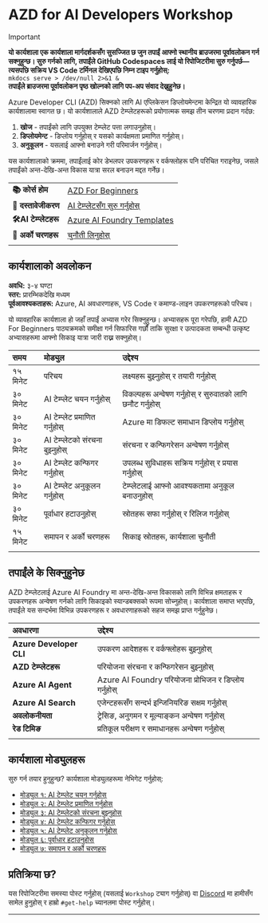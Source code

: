 <!--
CO_OP_TRANSLATOR_METADATA:
{
  "original_hash": "1a87eaee8309cd74837981fdc6834dd9",
  "translation_date": "2025-09-24T13:40:23+00:00",
  "source_file": "workshop/docs/index.md",
  "language_code": "ne"
}
-->
# AZD for AI Developers Workshop

> [!IMPORTANT]  
> **यो कार्यशाला एक कार्यशाला मार्गदर्शकसँग सुसज्जित छ जुन तपाईं आफ्नो स्थानीय ब्राउजरमा पूर्वावलोकन गर्न सक्नुहुन्छ। सुरु गर्नको लागि, तपाईंले GitHub Codespaces लाई यो रिपोजिटरीमा सुरु गर्नुपर्छ—त्यसपछि सक्रिय VS Code टर्मिनल देखिएपछि निम्न टाइप गर्नुहोस्:**  
> `mkdocs serve > /dev/null 2>&1 &`  
> **तपाईंले ब्राउजरमा पूर्वावलोकन पृष्ठ खोल्नको लागि पप-अप संवाद देख्नुहुनेछ।**

Azure Developer CLI (AZD) सिक्नको लागि AI एप्लिकेसन डिप्लोयमेन्टमा केन्द्रित यो व्यावहारिक कार्यशालामा स्वागत छ। यो कार्यशालाले AZD टेम्प्लेटहरूको प्रयोगात्मक समझ तीन चरणमा प्रदान गर्दछ:

1. **खोज** - तपाईंको लागि उपयुक्त टेम्प्लेट पत्ता लगाउनुहोस्।  
1. **डिप्लोयमेन्ट** - डिप्लोय गर्नुहोस् र यसको कार्यक्षमता प्रमाणित गर्नुहोस्।  
1. **अनुकूलन** - यसलाई आफ्नो बनाउने गरी परिमार्जन गर्नुहोस्।  

यस कार्यशालाको क्रममा, तपाईंलाई कोर डेभलपर उपकरणहरू र वर्कफ्लोहरू पनि परिचित गराइनेछ, जसले तपाईंको अन्त-देखि-अन्त विकास यात्रा सरल बनाउन मद्दत गर्नेछ।

| | | 
|:---|:---|
| **📚 कोर्स होम**| [AZD For Beginners](../README.md)|
| **📖 दस्तावेजीकरण** | [AI टेम्प्लेटसँग सुरु गर्नुहोस्](https://learn.microsoft.com/en-us/azure/ai-foundry/how-to/develop/ai-template-get-started)|
| **🛠️AI टेम्प्लेटहरू** | [Azure AI Foundry Templates](https://ai.azure.com/templates) |
|**🚀 अर्को चरणहरू** | [चुनौती लिनुहोस्](../../../../workshop/docs) |
| | |

## कार्यशालाको अवलोकन

**अवधि:** ३-४ घण्टा  
**स्तर:** प्रारम्भिकदेखि मध्यम  
**पूर्वआवश्यकताहरू:** Azure, AI अवधारणाहरू, VS Code र कमाण्ड-लाइन उपकरणहरूको परिचय।

यो व्यावहारिक कार्यशाला हो जहाँ तपाईं अभ्यास गरेर सिक्नुहुन्छ। अभ्यासहरू पूरा गरेपछि, हामी AZD For Beginners पाठ्यक्रमको समीक्षा गर्न सिफारिस गर्छौं ताकि सुरक्षा र उत्पादकता सम्बन्धी उत्कृष्ट अभ्यासहरूमा आफ्नो सिकाइ यात्रा जारी राख्न सक्नुहोस्।

| समय| मोड्युल  | उद्देश्य |
|:---|:---|:---|
| १५ मिनेट | परिचय | लक्ष्यहरू बुझ्नुहोस् र तयारी गर्नुहोस् |
| ३० मिनेट | AI टेम्प्लेट चयन गर्नुहोस् | विकल्पहरू अन्वेषण गर्नुहोस् र सुरुवातको लागि छनौट गर्नुहोस् | 
| ३० मिनेट | AI टेम्प्लेट प्रमाणित गर्नुहोस् | Azure मा डिफल्ट समाधान डिप्लोय गर्नुहोस् |
| ३० मिनेट | AI टेम्प्लेटको संरचना बुझ्नुहोस् | संरचना र कन्फिगरेसन अन्वेषण गर्नुहोस् |
| ३० मिनेट | AI टेम्प्लेट कन्फिगर गर्नुहोस् | उपलब्ध सुविधाहरू सक्रिय गर्नुहोस् र प्रयास गर्नुहोस् |
| ३० मिनेट | AI टेम्प्लेट अनुकूलन गर्नुहोस् | टेम्प्लेटलाई आफ्नो आवश्यकतामा अनुकूल बनाउनुहोस् |
| ३० मिनेट | पूर्वाधार हटाउनुहोस् | स्रोतहरू सफा गर्नुहोस् र रिलिज गर्नुहोस् |
| १५ मिनेट | समापन र अर्को चरणहरू | सिकाइ स्रोतहरू, कार्यशाला चुनौती |
| | |

## तपाईंले के सिक्नुहुनेछ

AZD टेम्प्लेटलाई Azure AI Foundry मा अन्त-देखि-अन्त विकासको लागि विभिन्न क्षमताहरू र उपकरणहरू अन्वेषण गर्नको लागि सिकाइको स्यान्डबक्सको रूपमा सोच्नुहोस्। कार्यशाला समाप्त भएपछि, तपाईंले यस सन्दर्भमा विभिन्न उपकरणहरू र अवधारणाहरूको सहज समझ प्राप्त गर्नुहुनेछ।

| अवधारणा  | उद्देश्य |
|:---|:---|
| **Azure Developer CLI** | उपकरण आदेशहरू र वर्कफ्लोहरू बुझ्नुहोस् |
| **AZD टेम्प्लेटहरू**| परियोजना संरचना र कन्फिगरेसन बुझ्नुहोस् |
| **Azure AI Agent**| Azure AI Foundry परियोजना प्रोभिजन र डिप्लोय गर्नुहोस् |
| **Azure AI Search**| एजेन्टहरूसँग सन्दर्भ इन्जिनियरिङ सक्षम गर्नुहोस् |
| **अवलोकनीयता**| ट्रेसिङ, अनुगमन र मूल्याङ्कन अन्वेषण गर्नुहोस् |
| **रेड टिमिङ**| प्रतिकूल परीक्षण र समाधानहरू अन्वेषण गर्नुहोस् |
| | |

## कार्यशाला मोड्युलहरू

सुरु गर्न तयार हुनुहुन्छ? कार्यशाला मोड्युलहरूमा नेभिगेट गर्नुहोस्:

- [मोड्युल १: AI टेम्प्लेट चयन गर्नुहोस्](instructions/1-Select-AI-Template.md)
- [मोड्युल २: AI टेम्प्लेट प्रमाणित गर्नुहोस्](instructions/2-Validate-AI-Template.md) 
- [मोड्युल ३: AI टेम्प्लेटको संरचना बुझ्नुहोस्](instructions/3-Deconstruct-AI-Template.md)
- [मोड्युल ४: AI टेम्प्लेट कन्फिगर गर्नुहोस्](instructions/4-Configure-AI-Template.md)
- [मोड्युल ५: AI टेम्प्लेट अनुकूलन गर्नुहोस्](instructions/5-Customize-AI-Template.md)
- [मोड्युल ६: पूर्वाधार हटाउनुहोस्](instructions/6-Teardown-Infrastructure.md)
- [मोड्युल ७: समापन र अर्को चरणहरू](instructions/7-Wrap-up.md)

## प्रतिक्रिया छ?

यस रिपोजिटरीमा समस्या पोस्ट गर्नुहोस् (यसलाई `Workshop` ट्याग गर्नुहोस्) वा [Discord](https://aka.ms/foundry/discord) मा हामीसँग सामेल हुनुहोस् र हाम्रो `#get-help` च्यानलमा पोस्ट गर्नुहोस्।

---

